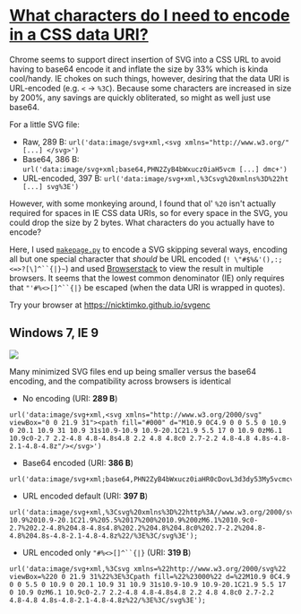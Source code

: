 # [What characters do I need to encode in a CSS data URI?](https://stackoverflow.com/q/34782535/194586)

Chrome seems to support direct insertion of SVG into a CSS URL to avoid having to base64 encode it and inflate the size by 33% which is kinda cool/handy. IE chokes on such things, however, desiring that the data URI is URL-encoded (e.g. `<` &rarr; `%3C`). Because some characters are increased in size by 200%, any savings are quickly obliterated, so might as well just use base64.

For a little SVG file:

* Raw, 289 B: `url('data:image/svg+xml,<svg xmlns="http://www.w3.org/" [...] </svg>')`
* Base64, 386 B: `url('data:image/svg+xml;base64,PHN2ZyB4bWxucz0iaH5vcm [...] dmc+')`
* URL-encoded, 397 B: `url('data:image/svg+xml,%3Csvg%20xmlns%3D%22ht [...] svg%3E')`

However, with some monkeying around, I found that ol' `%20` isn't actually required for spaces in IE CSS data URIs, so for every space in the SVG, you could drop the size by 2 bytes. What characters do you actually have to encode?

Here, I used [`makepage.py`](makepage.py) to encode a SVG skipping several ways, encoding all but one special character that *should* be URL encoded (`! \"#$%&'(),:;<=>?[\]^``{|}~`) and used [Browserstack](https://www.browserstack.com/screenshots/5068c56b516fde070dad0e07ae4942c605c18a4b) to view the result in multiple browsers. It seems that the lowest common denominator (IE) only requires that `"'#%<>[]^``{|}` be escaped (when the data URI is wrapped in quotes).

Try your browser at https://nicktimko.github.io/svgenc

## Windows 7, IE 9

[![][1]][1]

Many minimized SVG files end up being smaller versus the base64 encoding, and the compatibility across browsers is identical


* No encoding (URI: **289 B**)
```
url('data:image/svg+xml,<svg xmlns="http://www.w3.org/2000/svg" viewBox="0 0 21.9 31"><path fill="#000" d="M10.9 0C4.9 0 0 5.5 0 10.9 0 20.1 10.9 31 10.9 31s10.9-10.9 10.9-20.1C21.9 5.5 17 0 10.9 0zM6.1 10.9c0-2.7 2.2-4.8 4.8-4.8s4.8 2.2 4.8 4.8c0 2.7-2.2 4.8-4.8 4.8s-4.8-2.1-4.8-4.8z"/></svg>')
```   
      
* Base64 encoded (URI: **386 B**)
```
url('data:image/svg+xml;base64,PHN2ZyB4bWxucz0iaHR0cDovL3d3dy53My5vcmcvMjAwMC9zdmciIHZpZXdCb3g9IjAgMCAyMS45IDMxIj48cGF0aCBmaWxsPSIjMDAwIiBkPSJNMTAuOSAwQzQuOSAwIDAgNS41IDAgMTAuOSAwIDIwLjEgMTAuOSAzMSAxMC45IDMxczEwLjktMTAuOSAxMC45LTIwLjFDMjEuOSA1LjUgMTcgMCAxMC45IDB6TTYuMSAxMC45YzAtMi43IDIuMi00LjggNC44LTQuOHM0LjggMi4yIDQuOCA0LjhjMCAyLjctMi4yIDQuOC00LjggNC44cy00LjgtMi4xLTQuOC00Ljh6Ii8+PC9zdmc+');
```

* URL encoded default (URI: **397 B**)
```
url('data:image/svg+xml,%3Csvg%20xmlns%3D%22http%3A//www.w3.org/2000/svg%22%20viewBox%3D%220%200%2021.9%2031%22%3E%3Cpath%20fill%3D%22%23000%22%20d%3D%22M10.9%200C4.9%200%200%205.5%200%2010.9%200%2020.1%2010.9%2031%2010.9%2031s10.9-10.9%2010.9-20.1C21.9%205.5%2017%200%2010.9%200zM6.1%2010.9c0-2.7%202.2-4.8%204.8-4.8s4.8%202.2%204.8%204.8c0%202.7-2.2%204.8-4.8%204.8s-4.8-2.1-4.8-4.8z%22/%3E%3C/svg%3E');
```

* URL encoded only `"#%<>[]^``{|}` (URI: **319 B**)
```
url('data:image/svg+xml,%3Csvg xmlns=%22http://www.w3.org/2000/svg%22 viewBox=%220 0 21.9 31%22%3E%3Cpath fill=%22%23000%22 d=%22M10.9 0C4.9 0 0 5.5 0 10.9 0 20.1 10.9 31 10.9 31s10.9-10.9 10.9-20.1C21.9 5.5 17 0 10.9 0zM6.1 10.9c0-2.7 2.2-4.8 4.8-4.8s4.8 2.2 4.8 4.8c0 2.7-2.2 4.8-4.8 4.8s-4.8-2.1-4.8-4.8z%22/%3E%3C/svg%3E');
```

  [1]: http://i.stack.imgur.com/qHsMy.png
